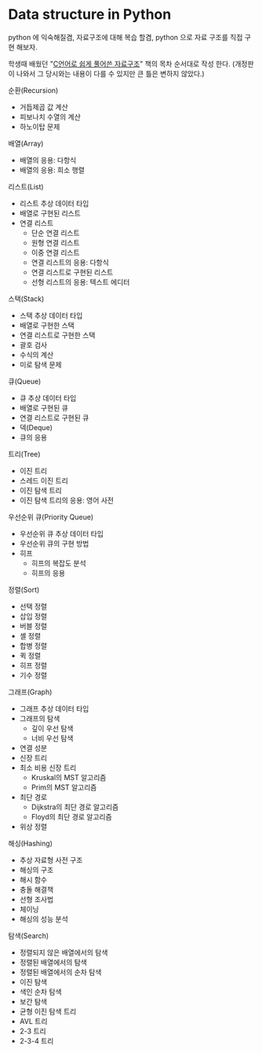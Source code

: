 # Data structure in Python
python 에 익숙해질겸,
자료구조에 대해 복습 할겸,
python 으로 자료 구조를 직접 구현 해보자.

학생때 배웠던 "[C언어로 쉽게 풀어쓴 자료구조](https://www.yes24.com/Product/Goods/18930744)" 책의 목차 순서대로 작성 한다. (개정판이 나와서 그 당시와는 내용이 다를 수 있지만 큰 틀은 변하지 않았다.)

순환(Recursion)
- 거듭제곱 값 계산
- 피보나치 수열의 계산
- 하노이탑 문제

배열(Array)
- 배열의 응용: 다항식
- 배열의 응용: 희소 행렬

리스트(List)
- 리스트 추상 데이터 타입
- 배열로 구현된 리스트
- 연결 리스트
  - 단순 연결 리스트
  - 원형 연결 리스트
  - 이중 연결 리스트
  - 연결 리스트의 응용: 다항식
  - 연결 리스트로 구현된 리스트
  - 선형 리스트의 응용: 텍스트 에디터

스택(Stack)
- 스택 추상 데이터 타입
- 배열로 구현한 스택
- 연결 리스트로 구현한 스택
- 괄호 검사
- 수식의 계산
- 미로 탐색 문제

큐(Queue)
- 큐 추상 데이터 타입
- 배열로 구현된 큐
- 연결 리스트로 구현된 큐
- 덱(Deque)
- 큐의 응용

트리(Tree)
- 이진 트리
- 스레드 이진 트리
- 이진 탐색 트리
- 이진 탐색 트리의 응용: 영어 사전

우선순위 큐(Priority Queue)
- 우선순위 큐 추상 데이터 타입
- 우선순위 큐의 구현 방법
- 히프
  - 히프의 복잡도 분석
  - 히프의 응용

정렬(Sort)
- 선택 정렬
- 삽입 정렬
- 버블 정렬
- 셸 정렬
- 합병 정렬
- 퀵 정렬
- 히프 정렬
- 기수 정렬

그래프(Graph)
- 그래프 추상 데이터 타입
- 그래프의 탐색
  - 깊이 우선 탐색
  - 너비 우선 탐색
- 연결 성분
- 신장 트리
- 최소 비용 신장 트리
  - Kruskal의 MST 알고리즘
  - Prim의 MST 알고리즘
- 최단 경로
  - Dijkstra의 최단 경로 알고리즘
  - Floyd의 최단 경로 알고리즘
- 위상 정렬

해싱(Hashing)
- 추상 자료형 사전 구조
- 해싱의 구조
- 해시 함수
- 충돌 해결책
- 선형 조사법
- 체이닝
- 해싱의 성능 분석

탐색(Search)
- 정렬되지 않은 배열에서의 탐색
- 정렬된 배열에서의 탐색
- 정렬된 배열에서의 순차 탐색
- 이진 탐색
- 색인 순차 탐색
- 보간 탐색
- 균형 이진 탐색 트리
- AVL 트리
- 2-3 트리
- 2-3-4 트리

